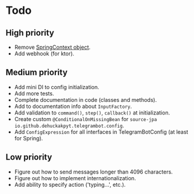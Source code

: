# Todo

## High priority
- Remove [SpringContext object](https://github.com/DEHuckaKpyT/telegram-bot/blob/v0.7.13b/telegram-bot-spring/src/main/kotlin/io/github/dehuckakpyt/telegrambot/context/SpringContext.kt#L15).
- Add webhook (for ktor).

## Medium priority
- Add mini DI to config initialization.
- Add more tests.
- Complete documentation in code (classes and methods).
- Add to documentation info about `InputFactory`.
- Add validation to `command()`, `step()`, `callback()` at initialization.
- Create custom `@ConditionalOnMissingBean` for `source-jpa` `io.github.dehuckakpyt.telegrambot.config`.
- Add `ConfigExpression` for all interfaces in TelegramBotConfig (at least for Spring).

## Low priority
- Figure out how to send messages longer than 4096 characters.
- Figure out how to implement internationalization.
- Add ability to specify action ('typing...', etc.).
